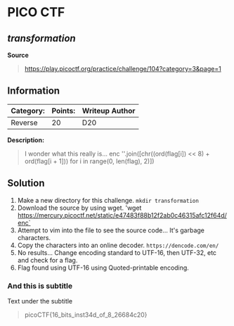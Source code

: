 # __PICO CTF__ 
## _transformation_

 __Source__

> https://play.picoctf.org/practice/challenge/104?category=3&page=1 

## Information
**Category:** | **Points:** | **Writeup Author**
--- | --- | ---
Reverse | 20 | D20

**Description:** 

> I wonder what this really is... enc ''.join([chr((ord(flag[i]) << 8) + ord(flag[i + 1])) for i in range(0, len(flag), 2)])

## Solution
1. Make a new directory for this challenge.
	`mkdir transformation`
2. Download the source by using wget.
	'wget https://mercury.picoctf.net/static/e47483f88b12f2ab0c46315afc12f64d/enc`
3. Attempt to vim into the file to see the source code... It's garbage characters.
4. Copy the characters into an online decoder.
	`https://dencode.com/en/`
5. No results... Change encoding standard to UTF-16, then UTF-32, etc and check for a flag.
6. Flag found using UTF-16 using Quoted-printable encoding.

### And this is subtitle
Text under the subtitle

> picoCTF{16_bits_inst34d_of_8_26684c20}
